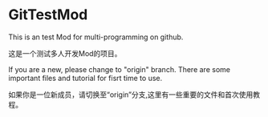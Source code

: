 # GitTestMod
This is an test Mod for multi-programming on github.

这是一个测试多人开发Mod的项目。

If you are a new, please change to "origin" branch. There are some important files and tutorial for fisrt time to use.

如果你是一位新成员，请切换至“origin”分支,这里有一些重要的文件和首次使用教程。